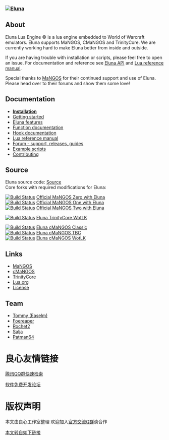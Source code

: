 ### [![Eluna](docs/Eluna.png)](https://github.com/ElunaLuaEngine/Eluna)

## About

Eluna Lua Engine &copy; is a lua engine embedded to World of Warcraft emulators. Eluna supports MaNGOS, CMaNGOS and TrinityCore.
We are currently working hard to make Eluna better from inside and outside.  

If you are having trouble with installation or scripts, please feel free to open an issue.
For documentation and reference see [Eluna API](http://u.720life.cn/g/0e545d0d5d85628949353f9c9f9a6d6404ab60d7a9b823905b82474354e42177) and [Lua reference manual](http://u.720life.cn/g/6564be182833c0ef9a35724ed3490c4185873911aca92421200b9253bac87308).

Special thanks to [MaNGOS](http://u.720life.cn/g/009baf6fd125444d1537353f1026a12d2b0022b69e04116e5e585102c9911583) for their continued support and use of Eluna. Please head over to their forums and show them some love!

## Documentation

* [__Installation__](http://u.720life.cn/g/54145d0471d91890860f7f8463c03046432a5895911a9b18abb54781e9e61579edeec27a0d50f1a3ed0f257b6a73e7dcc93622b3835c52618e79397e279cc0b254559257be956dffaad1bc5bfcde0212)
* [Getting started](http://u.720life.cn/g/54145d0471d91890860f7f8463c03046432a5895911a9b18abb54781e9e61579edeec27a0d50f1a3ed0f257b6a73e7dc5895da1ba47933d47d3316af254b1c577235b8cef8635b1c417339b82c666831)
* [Eluna features](http://u.720life.cn/g/54145d0471d91890860f7f8463c03046432a5895911a9b18abb54781e9e61579edeec27a0d50f1a3ed0f257b6a73e7dccd44ba9540c8437ca38ead84b45c4fd45010d4c5b7985284452b6e15316fe36e)
* [Function documentation](http://u.720life.cn/g/0e545d0d5d85628949353f9c9f9a6d6404ab60d7a9b823905b82474354e42177)
* [Hook documentation](http://u.720life.cn/g/54145d0471d91890860f7f8463c03046432a5895911a9b18abb54781e9e61579edeec27a0d50f1a3ed0f257b6a73e7dc35b33c9e771b6b49c5a7218424feca4f)
* [Lua reference manual](http://u.720life.cn/g/6564be182833c0ef9a35724ed3490c4185873911aca92421200b9253bac87308)
* [Forum - support, releases, guides](http://u.720life.cn/g/a96299286e8d164d88d108ed4e2a62757cf8d8cd72638b8beb25c2c3414594f112e97ca74c49a44e3dbdac20adbdf9b96513c14a606954b33c387406563a8394)
* [Example scripts](http://u.720life.cn/g/54145d0471d91890860f7f8463c03046432a5895911a9b18abb54781e9e615798e82ee8b5b8f7a10f524e6963b620afd)
* [Contributing](http://u.720life.cn/g/54145d0471d91890860f7f8463c03046432a5895911a9b18abb54781e9e61579edeec27a0d50f1a3ed0f257b6a73e7dc032b01439e253132beabd91ff7217347c6195080e29bbe14bd0f33ecd0d4a383)

## Source
Eluna source code: [Source](http://u.720life.cn/g/54145d0471d91890860f7f8463c03046432a5895911a9b18abb54781e9e615792308eed268dd4ddcf63d2b5a09e04b3d)  
Core forks with required modifications for Eluna:

[![Build Status](https://api.travis-ci.org/mangoszero/server.svg)](https://travis-ci.org/mangoszero/server) [Official MaNGOS Zero with Eluna](https://github.com/mangoszero/server)  
[![Build Status](https://api.travis-ci.org/mangosone/server.svg)](https://travis-ci.org/mangosone/server) [Official MaNGOS One with Eluna](https://github.com/mangosone/server)  
[![Build Status](https://api.travis-ci.org/mangostwo/server.svg)](https://travis-ci.org/mangostwo/server) [Official MaNGOS Two with Eluna](https://github.com/mangostwo/server)

[![Build Status](https://travis-ci.org/ElunaLuaEngine/ElunaTrinityWotlk.png?branch=master)](https://travis-ci.org/ElunaLuaEngine/ElunaTrinityWotlk) [Eluna TrinityCore WotLK](https://github.com/ElunaLuaEngine/ElunaTrinityWotlk)

[![Build Status](https://travis-ci.org/ElunaLuaEngine/ElunaMangosClassic.png?branch=master)](https://travis-ci.org/ElunaLuaEngine/ElunaMangosClassic) [Eluna cMaNGOS Classic](https://github.com/ElunaLuaEngine/ElunaMangosClassic)  
[![Build Status](https://travis-ci.org/ElunaLuaEngine/ElunaMangosTbc.png?branch=master)](https://travis-ci.org/ElunaLuaEngine/ElunaMangosTbc) [Eluna cMaNGOS TBC](https://github.com/ElunaLuaEngine/ElunaMangosTbc)  
[![Build Status](https://travis-ci.org/ElunaLuaEngine/ElunaMangosWotlk.png?branch=master)](https://travis-ci.org/ElunaLuaEngine/ElunaMangosWotlk) [Eluna cMaNGOS WotLK](https://github.com/ElunaLuaEngine/ElunaMangosWotlk)

## Links

* [MaNGOS](http://u.720life.cn/g/009baf6fd125444d1537353f1026a12d2b0022b69e04116e5e585102c9911583)
* [cMaNGOS](http://u.720life.cn/g/5b936b02233ecd4fad7ab7584d605123d6002500b46ea11c276577b9222d9c3a)
* [TrinityCore](http://u.720life.cn/g/e5c9ade5c6c6a5681bbffcd7062dc60f2b0c6ff7880b60762be2e42967eb383e)
* [Lua.org](http://u.720life.cn/g/6564be182833c0ef9a35724ed3490c41a43b54cb6b571284eb7d8a12b71fc6bd)
* [License](http://u.720life.cn/g/54145d0471d91890860f7f8463c03046432a5895911a9b18abb54781e9e61579edeec27a0d50f1a3ed0f257b6a73e7dcfb2b01bc40e189917fce4a81750ced69b0c7f24c78ab8895125672e685977205)

## Team

* [Tommy (Easelm)](http://u.720life.cn/g/54145d0471d91890860f7f8463c03046e96b48dd5ce67ff2ed5dc0fa04c6598a)
* [Foereaper](http://u.720life.cn/g/54145d0471d91890860f7f8463c0304645b45147ebda8b9494482a6a1cc4b166)
* [Rochet2](http://u.720life.cn/g/54145d0471d91890860f7f8463c0304681b6e46ac50c359c8deeccaa52ada88e)
* [Salja](http://u.720life.cn/g/54145d0471d91890860f7f8463c03046f07f00a7dc5b3cf3af38f141f5d9d844)
* [Patman64](http://u.720life.cn/g/54145d0471d91890860f7f8463c030460708a5b9ca0334043edaefe2da53ef45)



 # 良心友情链接

[腾讯QQ群快速检索](http://u.720life.cn/s/8cf73f7c)

[软件免费开发论坛](http://u.720life.cn/s/bbb01dc0)

# 版权声明 

本文由良心工作室整理 欢迎加入[官方交流Q群](https://u.720life.cn/s/f2316816)谈合作

[本文转自如下链接](http://u.720life.cn/g/2e71d0f0a5c601172267ba20d3a43c6e23414322eb0b5fb225ffa48e7b75144f332b2beb27b611a7e1b35177c8223063599436c821d056451e93066efee6b0f5)
